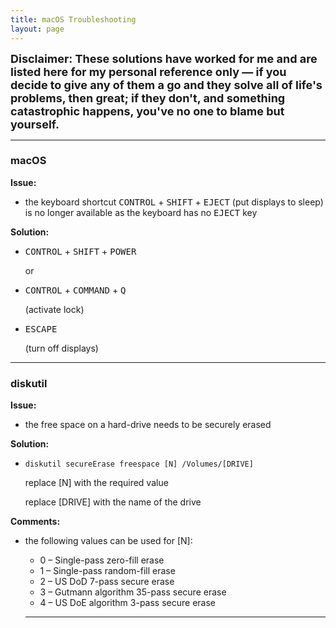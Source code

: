 ```yaml
---
title: macOS Troubleshooting
layout: page
---
```


<font size="4">
<b>Disclaimer: These solutions have worked for me and are listed here for my personal reference only — if you decide to give any of them a go and they solve all of life's problems, then great; if they don't, and something catastrophic happens, you've no one to blame but yourself.</b>
</font>

---

### macOS ###

**Issue:**

- the keyboard shortcut <kbd>CONTROL</kbd> + <kbd>SHIFT</kbd> + <kbd>EJECT</kbd> (put displays to sleep) is no longer available as the keyboard has no <kbd>EJECT</kbd> key

**Solution:**

- <kbd>CONTROL</kbd> + <kbd>SHIFT</kbd> + <kbd>POWER</kbd>

  or
  
- <kbd>CONTROL</kbd> + <kbd>COMMAND</kbd> + <kbd>Q</kbd>

  (activate lock)

- <kbd>ESCAPE</kbd>

  (turn off displays)

---

### diskutil ###

**Issue:**

- the free space on a hard-drive needs to be securely erased

**Solution:**

- `diskutil secureErase freespace [N] /Volumes/[DRIVE]`

  replace [N] with the required value
  
  replace [DRIVE] with the name of the drive
  
**Comments:**

- the following values can be used for [N]:

    - 0 – Single-pass zero-fill erase
    - 1 – Single-pass random-fill erase
    - 2 – US DoD 7-pass secure erase
    - 3 – Gutmann algorithm 35-pass secure erase
    - 4 – US DoE algorithm 3-pass secure erase
  
  ---
  
